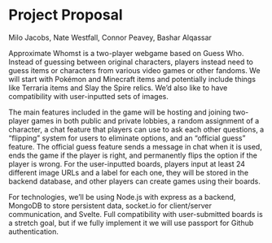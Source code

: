# Project Proposal #

Milo Jacobs, Nate Westfall, Connor Peavey, Bashar Alqassar

Approximate Whomst is a two-player webgame based on Guess Who. Instead of guessing between original characters, players instead need to guess items or characters from various video games or other fandoms. We will start with Pokémon and Minecraft items and potentially include things like Terraria items and Slay the Spire relics. We’d also like to have compatibility with user-inputted sets of images. 
	
The main features included in the game will be hosting and joining two-player games in both public and private lobbies, a random assignment of a character, a chat feature that players can use to ask each other questions, a “flipping” system for users to eliminate options, and an “official guess” feature. The official guess feature sends a message in chat when it is used, ends the game if the player is right, and permanently flips the option if the player is wrong. For the user-inputted boards, players input at least 24 different image URLs and a label for each one, they will be stored in the backend database, and other players can create games using their boards.
	
For technologies, we’ll be using Node.js with express as a backend, MongoDB to store persistent data, socket.io for client/server communication, and Svelte. Full compatibility with user-submitted boards is a stretch goal, but if we fully implement it we will use passport for Github authentication. 
